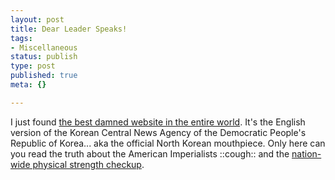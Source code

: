 ```yaml
--- 
layout: post
title: Dear Leader Speaks!
tags: 
- Miscellaneous
status: publish
type: post
published: true
meta: {}

---
```

I just found <a href="http://www.kcna.co.jp/index-e.htm">the best damned website in the entire world</a>. It's the English version of the Korean Central News Agency of the Democratic People's Republic of Korea... aka the official North Korean mouthpiece. Only here can you read the truth about the American Imperialists ::cough:: and the <a href="http://www.kcna.co.jp/item/2004/200409/news09/30.htm#10">nation-wide physical strength checkup</a>.

